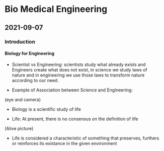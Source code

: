 # Bio Medical Engineering

## 2021-09-07

### Introduction

#### Biology for Engineering

* Scientist vs Engineering: scientists study what already exists and Engineers create what does not exist, in science we study laws of nature and in engineering we use those laws to transform nature according to our need.

* Example of Association between Science and Engineering: 

(eye and camera)

* Biology is a scientific study of life

* Life: At present, there is no consensus on the definition of life

(Alive picture)

* Life is considered a characteristic of something that preserves, furthers or reinforces its existance in the given environment

